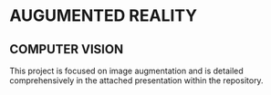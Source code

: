 # AUGUMENTED REALITY
## COMPUTER VISION
This project is focused on image augmentation and is detailed comprehensively in the attached presentation within the repository.


